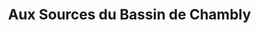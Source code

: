 ---
title: "Aux Sources du Bassin de Chambly"
url: /chambly/aux-sources-du-bassin-de-chambly/
shop: charity
---